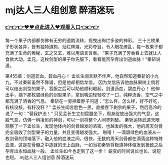 # mj达人三人组创意 醉酒迷玩

### <a href="https://github.com/haijv/aiqi/issues/1">👉👉👉♥♥点此进入♥观看入口👈👉👉</a>


每一个果子内部都仿佛有无穷的道韵流转，摇曳出绚烂多姿的神彩。
    三十三枚果子形状各异，皆有独特道韵，灿烂辉煌，光彩夺目，令人眼花缭乱，每一枚果子都充满了生命的奥秘，玄之又玄，难以用语言言表。
    “果子充满了芳香看上去就让人食欲大动，孟兄，这枚剑型的果子你先服下，看看能否孕育出剑道血脉！”秦斩说道。

第455章：剑道沥血，碧血丹心！
    孟长生闻言默不作声，他自然知道秦斩的小九九，不过秦斩虽然不靠谱，但是他却相信龙信。
    因为龙信告诉他血脉果树上倘若可以结出剑型的果子，吞服之后可以助他顺利崛起，剑道沥血，碧血丹心！
    他伸出手，摘下那枚碧绿色的剑型果子，拿到嘴边轻轻咬了一口，纯粹流香，空气之中都充满了清香的气息。
    秦斩在一旁抻着脖子问道：“怎么样，怎么样，好不好吃，有核没核，有籽没籽？”
    孟长生闻言脸色一黑，直接吞下剩余的果子，然后高冷的说了一句：“替我护法！”
    只见孟长生立刻盘腿坐下，周身绽放出强大的气息，这股气息，仿佛一柄凌厉的神剑，可以一剑将整个人间界刺破。
    秦斩运转武道天眼观察了一下孟长生，发现他体内的剑骨越发的浓密，也越发的强大，他的周天剑骨完全吸收了剑型果子的力量，并且变得越发强大。
    啪嗒！
    一滴碧绿色的血液从一枚剑骨的顶端落下，融入他的血液之间，很快，无数的周天剑骨都在滴落这种特殊血液，这是在骨髓之中造就的无上血脉，一如当初秦斩将极道神体催发到极致之后孕育出永恒血脉一般。
    孟长生如今也走到了这一步！
    蜕变的时间说长也长，说短也短。
mj达人三人组创意 醉酒迷玩
